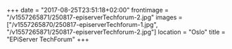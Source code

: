 +++
date = "2017-08-25T23:51:18+02:00"
frontimage = "/v1557265871/250817-episerverTechforum-2.jpg"
images = ["/v1557265870/250817-episerverTechforum-1.jpg", "/v1557265871/250817-episerverTechforum-2.jpg"]
location = "Oslo"
title = "EPiServer TechForum"
+++
